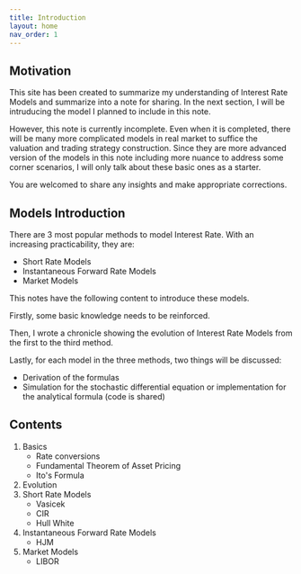 ```yaml
---
title: Introduction
layout: home
nav_order: 1
---
```


## Motivation

This site has been created to summarize my understanding of Interest Rate Models and summarize into a note for sharing. In the next section, I will be intruducing the model I planned to include in this note. 

However, this note is currently incomplete. Even when it is completed, there will be many more complicated models in real market to suffice the valuation and trading strategy construction. Since they are more advanced version of the models in this note including more nuance to address some corner scenarios, I will only talk about these basic ones as a starter. 

You are welcomed to share any insights and make appropriate corrections. 

## Models Introduction

There are 3 most popular methods to model Interest Rate. With an increasing practicability, they are: 
- Short Rate Models 
- Instantaneous Forward Rate Models 
- Market Models

This notes have the following content to introduce these models. 

Firstly, some basic knowledge needs to be reinforced. 

Then, I wrote a chronicle showing the evolution of Interest Rate Models from the first to the third method. 

Lastly, for each model in the three methods, two things will be discussed: 
- Derivation of the formulas
- Simulation for the stochastic differential equation or implementation for the analytical formula (code is shared) 

## Contents

1. Basics
   - Rate conversions
   - Fundamental Theorem of Asset Pricing
   - Ito's Formula
3. Evolution
4. Short Rate Models
   - Vasicek
   - CIR
   - Hull White
4. Instantaneous Forward Rate Models
   - HJM
6. Market Models
   - LIBOR 


